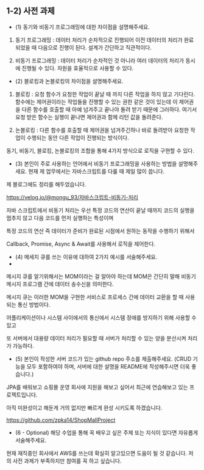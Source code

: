 ## 1-2) 사전 과제

- (1) 동기와 비동기 프로그래밍에 대한 차이점을 설명해주세요.

1) 동기 프로그래밍 : 데이터 처리가 순차적으로 진행되어 이전 데이터의 처리가 완료되었을 때 다음으로 진행이 된다.
설계가 간단하고 직관적이다.

2) 비동기 프로그래밍 : 데이터 처리가 순차적인 것 아니라 여러 데이터의 처리가 동시에 진행될 수 있다. 
자원을 효율적으로 사용할 수 있다.

- (2) 블로킹과 논블로킹의 차이점을 설명해주세요.

1) 블로킹 : 요청 함수가 요청한 작업이 끝날 때 까지 다른 작업을 하지 않고 기다린다.
함수에는 제어권이라는 작업들을 진행할 수 있는 권한 같은 것이 있는데 이 제어권을 다른 함수를 호출할 때 아예 넘겨주고 끝나야 돌려 받기 때문에 그러하다.
여기서 요청 받은 함수는 실행이 끝나면 제어권과 함께 리턴 값을 돌려준다.

2) 논블로킹 : 다른 함수를 호출할 때 제어권을 넘겨주긴하나 바로 돌려받아 요청한 작업이 수행되는 동안 다른 작업이 진행되는 방식이다.

동기, 비동기, 블로킹, 논블로킹의 조합을 통해 4가지 방식으로 로직을 구현할 수 있다.


- (3) 본인이 주로 사용하는 언어에서 비동기 프로그래밍을 사용하는 방법을 설명해주세요.
현재 제 업무에서는 자바스크립트를 다룰 때 제일 많이 씁니다.

제 블로그에도 정리를 해두었습니다.

https://velog.io/@mongu_93/자바스크립트-비동기-처리

자바 스크립트에서 비동기 처리는 우선 특정 코드의 연산이 끝날 때까지 코드의 실행을 멈추지 않고 다음 코드를 먼저 실행하는 특성이며 

특정 코드의 연산 즉 데이터가 준비가 완료된 시점에서 원하는 동작을 수행하기 위해서 

Callback, Promise, Async & Await를 사용해서 로직을 제어한다.

- (4) 메세지 큐를 쓰는 이유에 대하여 2가지 예시를 서술해주세요.
- 
메시지 큐를 알기위해서는 MOM이라는 걸 알아야 하는데 MOM은 간단히 말해 비동기 메시지 프로그램 간에 데이터 송수신을 의미한다.

메시지 큐는 이러한 MOM을 구현한 서비스로 프로세스 간에 데이터 교환을 할 때 사용되는 통신 방법이다.

어플리케이션이나 시스템 사이에서의 통신에서 시스템 장애를 방지하기 위해 사용할 수 있고 

또 서버에서 대용량 데이터 처리가 필요할 때 서버가 처리할 수 있는 양을 분산시켜 처리가 가능하다.

- (5) 본인이 작성한 서버 코드가 있는 github repo 주소를 제출해주세요. (CRUD 기능을 모두 포함하여야 하며, 서버에 대한 설명을 README에 작성해주시면 더욱 좋습니다.) 

JPA를 배워보고 쇼핑몰 운영 회사에 지원을 해보고 싶어서 최근에 연습해보고 있는 프로젝트입니다.

아직 미완성이고 해둔게 거의 없지만 빠르게 완성 시키도록 하겠습니다.

https://github.com/zpka14/ShopMallProject

- (6 - Optional) 해당 수업을 통해 꼭 배우고 싶은 주제 또는 지식이 있다면 자유롭게 서술해주세요.

현재 재직중인 회사에서 AWS를 쓰는데 확실히 알고있으면 도움이 될 것 같습니다.
저의 사전 과제가 부족하지만 참여를 꼭 하고 싶습니다.
